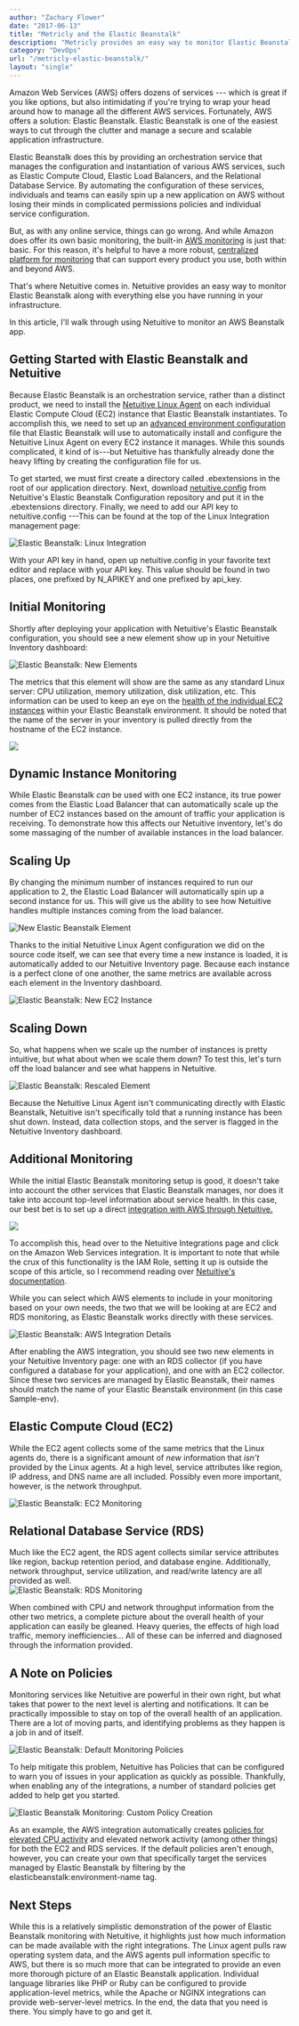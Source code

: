 ```yaml
---
author: "Zachary Flower"
date: "2017-06-13"
title: "Metricly and the Elastic Beanstalk"
description: "Metricly provides an easy way to monitor Elastic Beanstalk along with everything else you have running in your infrastructure. See how it works!"
category: "DevOps"
url: "/metricly-elastic-beanstalk/"
layout: "single"
---
```

Amazon Web Services (AWS) offers dozens of services --- which is great if you like options, but also intimidating if you're trying to wrap your head around how to manage all the different AWS services. Fortunately, AWS offers a solution: Elastic Beanstalk. Elastic Beanstalk is one of the easiest ways to cut through the clutter and manage a secure and scalable application infrastructure.

Elastic Beanstalk does this by providing an orchestration service that manages the configuration and instantiation of various AWS services, such as Elastic Compute Cloud, Elastic Load Balancers, and the Relational Database Service. By automating the configuration of these services, individuals and teams can easily spin up a new application on AWS without losing their minds in complicated permissions policies and individual service configuration.

But, as with any online service, things can go wrong. And while Amazon does offer its own basic monitoring, the built-in [AWS monitoring](/aws-monitoring-best-practices-using-pre-configured-dashboards) is just that: basic. For this reason, it's helpful to have a more robust, [centralized platform for monitoring](/product) that can support every product you use, both within and beyond AWS.

That's where Netuitive comes in. Netuitive provides an easy way to monitor Elastic Beanstalk along with everything else you have running in your infrastructure.

In this article, I'll walk through using Netuitive to monitor an AWS Beanstalk app.

Getting Started with Elastic Beanstalk and Netuitive
----------------------------------------------------

Because Elastic Beanstalk is an orchestration service, rather than a distinct product, we need to install the [Netuitive Linux Agent](https://help.netuitive.com/Content/Integrations/linux.htm?Highlight=linux) on each individual Elastic Compute Cloud (EC2) instance that Elastic Beanstalk instantiates. To accomplish this, we need to set up an [advanced environment configuration](https://docs.aws.amazon.com/elasticbeanstalk/latest/dg/ebextensions.html) file that Elastic Beanstalk will use to automatically install and configure the Netuitive Linux Agent on every EC2 instance it manages. While this sounds complicated, it kind of is---but Netuitive has thankfully already done the heavy lifting by creating the configuration file for us.

To get started, we must first create a directory called .ebextensions in the root of our application directory. Next, download [netuitive.config](https://github.com/Netuitive/netuitive-agent-elasticbeanstalk/blob/develop/.ebextensions/netuitive.config) from Netuitive's Elastic Beanstalk Configuration repository and put it in the .ebextensions directory. Finally, we need to add our API key to netuitive.config ---This can be found at the top of the Linux Integration management page:

![Elastic Beanstalk: Linux Integration](/wp-content/uploads/2017/07/Linux-Integration.png)

With your API key in hand, open up netuitive.config in your favorite text editor and replace <datasource api key> with your API key. This value should be found in two places, one prefixed by N_APIKEY and one prefixed by api_key.

Initial Monitoring
------------------

Shortly after deploying your application with Netuitive's Elastic Beanstalk configuration, you should see a new element show up in your Netuitive Inventory dashboard:

![Elastic Beanstalk: New Elements](/wp-content/uploads/2017/07/New-Elements-1024x236.png)

The metrics that this element will show are the same as any standard Linux server: CPU utilization, memory utilization, disk utilization, etc. This information can be used to keep an eye on the [health of the individual EC2 instances](/view-manage-individual-aws-ec2-costs) within your Elastic Beanstalk environment. It should be noted that the name of the server in your inventory is pulled directly from the hostname of the EC2 instance.

![](/wp-content/uploads/2017/07/Elastic-Beanstalk-EC2-Instances-1024x319.png)

Dynamic Instance Monitoring
---------------------------

While Elastic Beanstalk *can* be used with one EC2 instance, its true power comes from the Elastic Load Balancer that can automatically scale up the number of EC2 instances based on the amount of traffic your application is receiving. To demonstrate how this affects our Netuitive inventory, let's do some massaging of the number of available instances in the load balancer.

Scaling Up
----------

By changing the minimum number of instances required to run our application to 2, the Elastic Load Balancer will automatically spin up a second instance for us. This will give us the ability to see how Netuitive handles multiple instances coming from the load balancer.

![New Elastic Beanstalk Element](/wp-content/uploads/2017/07/New-Elastic-Beanstalk-Element.png)

Thanks to the initial Netuitive Linux Agent configuration we did on the source code itself, we can see that every time a new instance is loaded, it is automatically added to our Netuitive Inventory page. Because each instance is a perfect clone of one another, the same metrics are available across each element in the Inventory dashboard.

![Elastic Beanstalk: New EC2 Instance](/wp-content/uploads/2017/07/New-EC2-Instance-1024x381.png)

Scaling Down
------------

So, what happens when we scale up the number of instances is pretty intuitive, but what about when we scale them *down*? To test this, let's turn off the load balancer and see what happens in Netuitive.

![Elastic Beanstalk: Rescaled Element](/wp-content/uploads/2017/07/Rescaled-Element.png)

Because the Netuitive Linux Agent isn't communicating directly with Elastic Beanstalk, Netuitive isn't specifically told that a running instance has been shut down. Instead, data collection stops, and the server is flagged in the Netuitive Inventory dashboard.

Additional Monitoring
---------------------

While the initial Elastic Beanstalk monitoring setup is good, it doesn't take into account the other services that Elastic Beanstalk manages, nor does it take into account top-level information about service health. In this case, our best bet is to set up a direct [integration with AWS through Netuitive.](https://help.netuitive.com/Content/Integrations/aws.htm)

![](/wp-content/uploads/2017/07/AWS-Integration-Setup.png)

To accomplish this, head over to the Netuitive Integrations page and click on the Amazon Web Services integration. It is important to note that while the crux of this functionality is the IAM Role, setting it up is outside the scope of this article, so I recommend reading over [Netuitive's documentation](https://help.app.netuitive.com/Content/Integrations/aws.htm).

While you can select which AWS elements to include in your monitoring based on your own needs, the two that we will be looking at are EC2 and RDS monitoring, as Elastic Beanstalk works directly with these services.

![Elastic Beanstalk: AWS Integration Details](/wp-content/uploads/2017/07/AWS-Integration-Details-1024x203.png)

After enabling the AWS integration, you should see two new elements in your Netuitive Inventory page: one with an RDS collector (if you have configured a database for your application), and one with an EC2 collector. Since these two services are managed by Elastic Beanstalk, their names should match the name of your Elastic Beanstalk environment (in this case Sample-env).

Elastic Compute Cloud (EC2)
---------------------------

While the EC2 agent collects some of the same metrics that the Linux agents do, there is a significant amount of *new* information that *isn't* provided by the Linux agents. At a high level, service attributes like region, IP address, and DNS name are all included. Possibly even more important, however, is the network throughput.

![Elastic Beanstalk: EC2 Monitoring](/wp-content/uploads/2017/07/EC2-Monitoring-1024x510.png)

Relational Database Service (RDS)
---------------------------------

Much like the EC2 agent, the RDS agent collects similar service attributes like region, backup retention period, and database engine. Additionally, network throughput, service utilization, and read/write latency are all provided as well.\
![Elastic Beanstalk: RDS Monitoring](/wp-content/uploads/2017/07/RDS-Monitoring-1024x324.png)

When combined with CPU and network throughput information from the other two metrics, a complete picture about the overall health of your application can easily be gleaned. Heavy queries, the effects of high load traffic, memory inefficiencies... All of these can be inferred and diagnosed through the information provided.

A Note on Policies
------------------

Monitoring services like Netuitive are powerful in their own right, but what takes that power to the next level is alerting and notifications. It can be practically impossible to stay on top of the overall health of an application. There are a lot of moving parts, and identifying problems as they happen is a job in and of itself.

![Elastic Beanstalk: Default Monitoring Policies](/wp-content/uploads/2017/07/Default-Monitoring-Policies-1024x246.png)

To help mitigate this problem, Netuitive has Policies that can be configured to warn you of issues in your application as quickly as possible. Thankfully, when enabling any of the integrations, a number of standard policies get added to help get you started.

![Elastic Beanstalk Monitoring: Custom Policy Creation](/wp-content/uploads/2017/07/Custom-Policy-Creation.png)

As an example, the AWS integration automatically creates [policies for elevated CPU activity](/subtleties-ec2-cpu-utilization) and elevated network activity (among other things) for both the EC2 and RDS services. If the default policies aren't enough, however, you can create your own that specifically target the services managed by Elastic Beanstalk by filtering by the elasticbeanstalk:environment-name tag.

Next Steps
----------

While this is a relatively simplistic demonstration of the power of Elastic Beanstalk monitoring with Netuitive, it highlights just how much information can be made available with the right integrations. The Linux agent pulls raw operating system data, and the AWS agents pull information specific to AWS, but there is so much more that can be integrated to provide an even more thorough picture of an Elastic Beanstalk application. Individual language libraries like PHP or Ruby can be configured to provide application-level metrics, while the Apache or NGINX integrations can provide web-server-level metrics. In the end, the data that you need is there. You simply have to go and get it.

